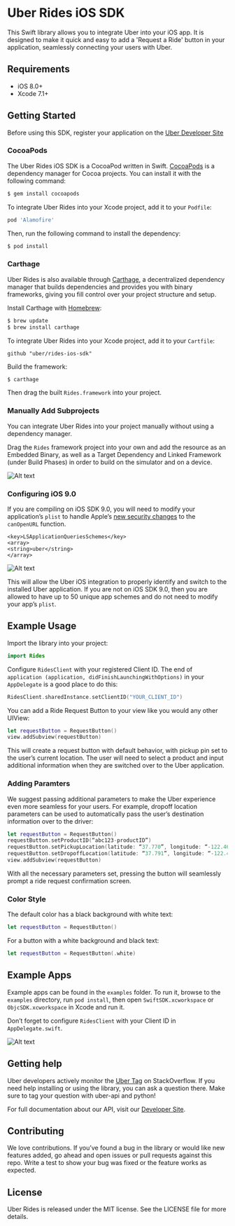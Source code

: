 # Uber Rides iOS SDK

This Swift library allows you to integrate Uber into your iOS app. It is designed to make it quick and easy to add a 'Request a Ride' button in your application, seamlessly connecting your users with Uber.

## Requirements

- iOS 8.0+
- Xcode 7.1+

## Getting Started

Before using this SDK, register your application on the [Uber Developer Site](https://developer.uber.com/dashboard)

### CocoaPods

The Uber Rides iOS SDK is a CocoaPod written in Swift. [CocoaPods](http://cocoapods.org) is a dependency manager for Cocoa projects. You can install it with the following command:

```bash
$ gem install cocoapods
```

To integrate Uber Rides into your Xcode project, add it to your `Podfile`:

```ruby
pod 'Alamofire'
```

Then, run the following command to install the dependency:

```bash
$ pod install
```

### Carthage

Uber Rides is also available through [Carthage](https://github.com/Carthage/Carthage), a decentralized dependency manager that builds dependencies and provides you with binary frameworks, giving you fill control over your project structure and setup.

Install Carthage with [Homebrew](http://brew.sh/):

```bash
$ brew update
$ brew install carthage
```

To integrate Uber Rides into your Xcode project, add it to your `Cartfile`:

```ogdl
github "uber/rides-ios-sdk"
```

Build the framework:

```bash
$ carthage
```

Then drag the built `Rides.framework` into your project.

### Manually Add Subprojects

You can integrate Uber Rides into your project manually without using a dependency manager.

Drag the `Rides` framework project into your own and add the resource as an Embedded Binary, as well as a Target Dependency and Linked Framework (under Build Phases) in order to build on the simulator and on a device.

![Alt text](/img/manual_install.png?raw=true "Build Phases Screenshot")

### Configuring iOS 9.0

If you are compiling on iOS SDK 9.0, you will need to modify your application’s `plist` to handle Apple’s [new security changes](https://developer.apple.com/videos/wwdc/2015/?id=703) to the `canOpenURL` function.

```
<key>LSApplicationQueriesSchemes</key>
<array>                                           
<string>uber</string>
</array>
```

![Alt text](/img/modify_plist.png?raw=true "Modify App's plist")

This will allow the Uber iOS integration to properly identify and switch to the installed Uber application. If you are not on iOS SDK 9.0, then you are allowed to have up to 50 unique app schemes and do not need to modify your app’s `plist`.

## Example Usage

Import the library into your project:

```swift
import Rides
```

Configure `RidesClient` with your registered Client ID. The end of `application (application, didFinishLaunchingWithOptions)` in your `AppDelegate` is a good place to do this:

```swift
RidesClient.sharedInstance.setClientID("YOUR_CLIENT_ID")
```

You can add a Ride Request Button to your view like you would any other UIView:

```swift
let requestButton = RequestButton()
view.addSubview(requestButton)
```

This will create a request button with default behavior, with pickup pin set to the user’s current location. The user will need to select a product and input additional information when they are switched over to the Uber application.

### Adding Paramters

We suggest passing additional parameters to make the Uber experience even more seamless for your users. For example, dropoff location parameters can be used to automatically pass the user’s destination information over to the driver:

```swift
let requestButton = RequestButton()
requestButton.setProductID(“abc123-productID”)
requestButton.setPickupLocation(latitude: “37.770”, longitude: “-122.466”, nickname: “California Academy of Sciences”)
requestButton.setDropoffLocation(latitude: “37.791”, longitude: “-122.405”, nickname: “Pier 39”)
view.addSubview(requestButton)
```

With all the necessary parameters set, pressing the button will seamlessly prompt a ride request confirmation screen.

### Color Style

The default color has a black background with white text:

```swift
let requestButton = RequestButton()
```

For a button with a white background and black text:

```swift
let requestButton = RequestButton(.white)
```

## Example Apps

Example apps can be found in the `examples` folder. To run it, browse to the `examples` directory, run `pod install`, then open `SwiftSDK.xcworkspace` or `ObjcSDK.xcworkspace` in Xcode and run it.

Don’t forget to configure `RidesClient` with your Client ID in `AppDelegate.swift`.

![Alt text](/img/example_app.png?raw=true "Example App Screenshot")

## Getting help

Uber developers actively monitor the [Uber Tag](http://stackoverflow.com/questions/tagged/uber-api) on StackOverflow. If you need help installing or using the library, you can ask a question there. Make sure to tag your question with uber-api and python!

For full documentation about our API, visit our [Developer Site](https://developer.uber.com/v1/endpoints/).

## Contributing

We love contributions. If you’ve found a bug in the library or would like new features added, go ahead and open issues or pull requests against this repo. Write a test to show your bug was fixed or the feature works as expected.

## License

Uber Rides is released under the MIT license. See the LICENSE file for more details.
